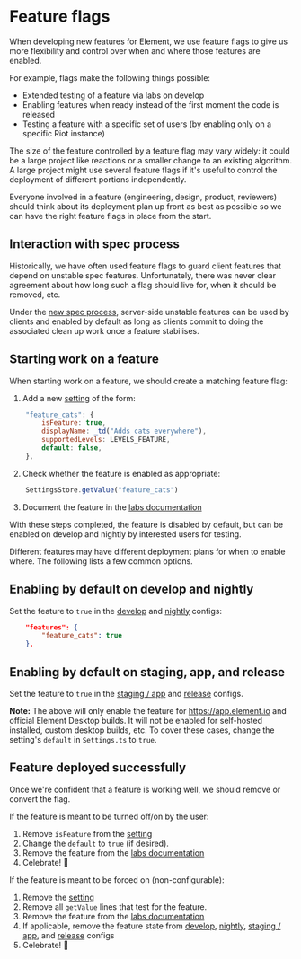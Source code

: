# Feature flags

When developing new features for Element, we use feature flags to give us more
flexibility and control over when and where those features are enabled.

For example, flags make the following things possible:

* Extended testing of a feature via labs on develop
* Enabling features when ready instead of the first moment the code is released
* Testing a feature with a specific set of users (by enabling only on a specific
  Riot instance)

The size of the feature controlled by a feature flag may vary widely: it could
be a large project like reactions or a smaller change to an existing algorithm.
A large project might use several feature flags if it's useful to control the
deployment of different portions independently.

Everyone involved in a feature (engineering, design, product, reviewers) should
think about its deployment plan up front as best as possible so we can have the
right feature flags in place from the start.

## Interaction with spec process

Historically, we have often used feature flags to guard client features that
depend on unstable spec features. Unfortunately, there was never clear agreement
about how long such a flag should live for, when it should be removed, etc.

Under the [new spec
process](https://github.com/matrix-org/matrix-doc/pull/2324), server-side
unstable features can be used by clients and enabled by default as long as
clients commit to doing the associated clean up work once a feature stabilises.

## Starting work on a feature

When starting work on a feature, we should create a matching feature flag:

1. Add a new
   [setting](https://github.com/matrix-org/matrix-react-sdk/blob/develop/src/settings/Settings.ts)
   of the form:
```js
    "feature_cats": {
        isFeature: true,
        displayName: _td("Adds cats everywhere"),
        supportedLevels: LEVELS_FEATURE,
        default: false,
    },
```
2. Check whether the feature is enabled as appropriate:
```js
    SettingsStore.getValue("feature_cats")
```
3. Document the feature in the [labs documentation](https://github.com/vector-im/riot-web/blob/develop/docs/labs.md)

With these steps completed, the feature is disabled by default, but can be
enabled on develop and nightly by interested users for testing.

Different features may have different deployment plans for when to enable where.
The following lists a few common options.

## Enabling by default on develop and nightly

Set the feature to `true` in the
[develop](https://github.com/vector-im/riot-web/blob/develop/riot.im/develop/config.json)
and
[nightly](https://github.com/vector-im/riot-desktop/blob/develop/riot.im/nightly/config.json)
configs:

```json
    "features": {
        "feature_cats": true
    },
```

## Enabling by default on staging, app, and release

Set the feature to `true` in the
[staging / app](https://github.com/vector-im/riot-web/blob/develop/riot.im/app/config.json)
and
[release](https://github.com/vector-im/riot-desktop/blob/develop/riot.im/release/config.json)
configs.

**Note:** The above will only enable the feature for https://app.element.io and official Element
Desktop builds. It will not be enabled for self-hosted installed, custom desktop builds, etc. To
cover these cases, change the setting's `default` in `Settings.ts` to `true`.

## Feature deployed successfully

Once we're confident that a feature is working well, we should remove or convert the flag.

If the feature is meant to be turned off/on by the user:
1. Remove `isFeature` from the [setting](https://github.com/matrix-org/matrix-react-sdk/blob/develop/src/settings/Settings.ts)
2. Change the `default` to `true` (if desired).
3. Remove the feature from the [labs documentation](https://github.com/vector-im/riot-web/blob/develop/docs/labs.md)
4. Celebrate! 🥳

If the feature is meant to be forced on (non-configurable):
1. Remove the [setting](https://github.com/matrix-org/matrix-react-sdk/blob/develop/src/settings/Settings.ts)
2. Remove all `getValue` lines that test for the feature.
3. Remove the feature from the [labs documentation](https://github.com/vector-im/riot-web/blob/develop/docs/labs.md)
4. If applicable, remove the feature state from
   [develop](https://github.com/vector-im/riot-web/blob/develop/riot.im/develop/config.json),
   [nightly](https://github.com/vector-im/riot-desktop/blob/develop/riot.im/nightly/config.json),
   [staging / app](https://github.com/vector-im/riot-web/blob/develop/riot.im/app/config.json),
   and
   [release](https://github.com/vector-im/riot-desktop/blob/develop/riot.im/release/config.json)
   configs
5. Celebrate! 🥳
